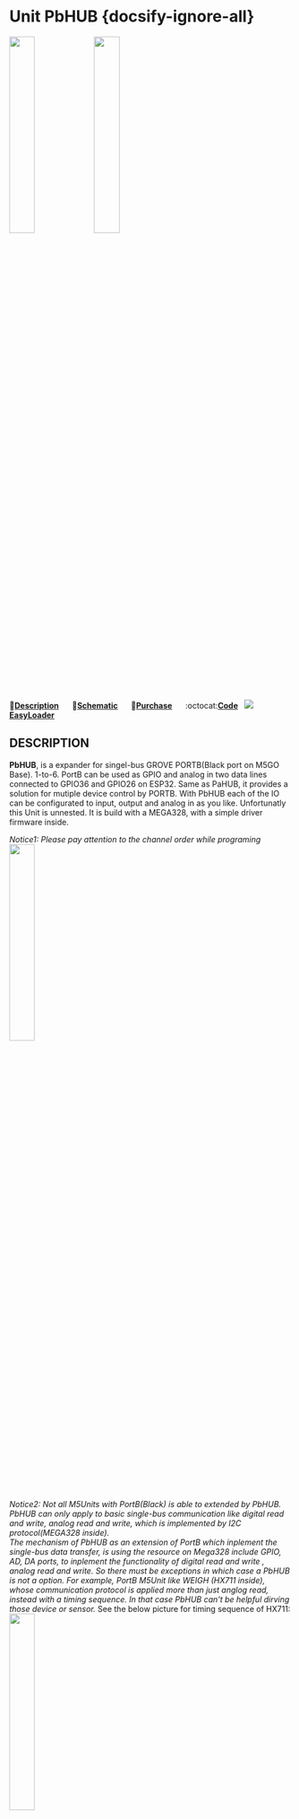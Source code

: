 # Unit PbHUB {docsify-ignore-all}


<img src="assets/img/product_pics/unit/pbhub/pbhub_p1.jpg" width="30%" height="30%"><img src="assets/img/product_pics/unit/pbhub/pbhub_p2.png" width="30%" height="30%">



:memo:**[Description](#Description)**&nbsp;&nbsp;&nbsp;&nbsp;&nbsp;&nbsp;:electric_plug:**[Schematic](#Schematic)**&nbsp;&nbsp;&nbsp;&nbsp;&nbsp;&nbsp;🛒**[Purchase](https://www.aliexpress.com/store/product/New-Arrival-M5Stack-Official-I-O-Hub-1-to-6-Expansion-Grove-I-O-Interface-for/3226069_33006652505.html?spm=2114.12010615.8148356.5.2bf2a113olu0DY)**&nbsp;&nbsp;&nbsp;&nbsp;&nbsp;&nbsp;:octocat:**[Code](#Code)**&nbsp;&nbsp;&nbsp;<img src="https://m5stack.oss-cn-shenzhen.aliyuncs.com/image/EasyLoader_logo-min.jpg">**[EasyLoader](#EasyLoader)**

## DESCRIPTION

**PbHUB**, is a expander for singel-bus GROVE PORTB(Black port on M5GO Base). 1-to-6. PortB can be used as GPIO and analog in two data lines connected to GPIO36 and GPIO26 on ESP32. Same as PaHUB, it provides a solution for mutiple device control by PORTB. With PbHUB each of the IO can be configurated to input, output and analog in as you like. Unfortunatly this Unit is unnested.
It is build with a MEGA328, with a simple driver firmware inside.



*Notice1: Please pay attention to the channel order while programing*
<br>
<img src="assets/img/product_pics/unit/pbhub/pbhub_p3.jpg" width="30%" height="30%">
<br>
*Notice2: Not all M5Units with PortB(Black) is able to extended by PbHUB. PbHUB can only apply to basic single-bus communication like digital read and write, analog read and write, which is implemented by I2C protocol(MEGA328 inside).<br>
The mechanism of PbHUB as an extension of PortB which inplement the single-bus data transfer, is using the resource on Mega328 include GPIO, AD, DA ports, to inplement the functionality of digital read and write , analog read and write. So there must be exceptions in which case a PbHUB is not a option. For example, PortB M5Unit like WEIGH (HX711 inside), whose communication protocol is applied more than just anglog read, instead with a timing sequence. In that case PbHUB can't be helpful dirving those device or sensor.*
See the below picture for timing sequence of HX711:
<br>
<img src="assets/img/product_pics/unit/pbhub/unit_pbhub_notice_01.jpg" width="30%" height="30%">



## Product Features

- Single-Bus GROVE PORTB Expander
- Two Lego-compatible holes
- 1-To-6


### Kit includes
- 1x PbHUB Unit
- 1x Grove Cable

## EasyLoader

<img src="https://m5stack.oss-cn-shenzhen.aliyuncs.com/image/EasyLoader_logo.png" width="100px" style="margin-top:20px">

<a href="https://m5stack.oss-cn-shenzhen.aliyuncs.com/EasyLoader/Unit/EasyLoader_PbHUB.exe"><button type="button" class="btn btn-primary">click to download EasyLoader</button></a>

>1.EasyLoader is a simple and fast program burner, and each product page has a product-related case program for EasyLoader.

>2.After downloading the software, double-click to run the application, connect the M5 device to the computer via the data cable, select the port parameters, and click **"Burn"** to start burning.

!>3.The CP210X (USB driver) needs to be installed before the EasyLoader is burned. [Click here to view the driver installation tutorial](en/related_documents/establish_serial_connection)



## Schematic

<img src="assets/img/product_pics/unit/pbhub/pbhub_sch.jpg">

## Code

- Driver firmware - **[PbHUB](https://github.com/m5stack/PbHUB/tree/master/PortB_HUB/Firmware)**

- Test code - **[PbHUB](https://github.com/m5stack/PbHUB/tree/master/PortB_HUB)**
- protovol type - I2C     
- address - 0x61
- Set oneLED Color* : LED address(2bytes) + RGB value(3bytes)
- Set moreLED Color* : LED start address(2bytes) + LED end address(2bytes) + RGB value(3bytes)
- 

<table>
    <tr>
        <td>state</td><td>IO0 Digital Write</td><td>IO1 Digital Write</td><td>IO0 Analog Write</td><td>IO1 Analog Write</td><td>IO0 Digital Read</td><td>IO1 Digital Read</td><td>IO0 Analog Read</td><td>reserve</td><td>Set Neopixle Num</td><td>Set oneLED Color*</td><td>Set moreLED Color*</td><td>Set Brightness</td>
    </tr>
    <tr>
        <td>r/w</td></td></td><td>w</td><td>w</td><td>w</td><td>w</td><td>r</td><td>r</td><td>r</td><td>r</td><td>w</td><td>w</td><td>w</td><td>w</td></tr>
    <tr>
        <td>data length (Byte)</td><td>1</td><td>1</td><td>1</td><td>1</td><td>1</td><td>1</td><td>2</td><td>/</td><td>2</td><td>5</td><td>7</td><td>1</td>
    </tr>
    <tr>
        <td>ch0 cmd</td></td><td>40</td><td>41</td><td>42</td><td>43</td><td>44</td><td>45</td><td>46</td><td>47</td><td>48</td><td>49</td><td>4A</td><td>4B</td>
    </tr>
    <tr>
        <td>ch1 cmd</td></td><td>50</td><td>51</td><td>52</td><td>53</td><td>54</td><td>55</td><td>56</td><td>57</td><td>58</td><td>59</td><td>5A</td><td>5B</td>
    </tr>
    <tr>
        <td>ch2 cmd</td></td><td>60</td><td>61</td><td>62</td><td>63</td><td>64</td><td>65</td><td>46</td><td>67</td><td>68</td><td>69</td><td>6A</td><td>6B</td>
    </tr>
    <tr>
       <td>ch3 cmd</td></td><td>70</td><td>71</td><td>72</td><td>73</td><td>74</td><td>75</td><td>76</td><td>77</td><td>78</td><td>79</td><td>7A</td><td>7B</td>
    </tr>
    <tr>
        <td>ch4 cmd</td></td><td>80</td><td>81</td><td>82</td><td>83</td><td>84</td><td>85</td><td>86</td><td>87</td><td>88</td><td>89</td><td>8A</td><td>8B</td>
    </tr>
    <tr>
       <td>ch5 cmd</td></td><td>A0</td><td>A1</td><td>A2</td><td>A3</td><td>A4</td><td>A5</td><td>A6</td><td>A7</td><td>A8</td><td>A9</td><td>AA</td><td>AB</td>
    </tr>

</table>

## Related Link

- **[Offical Video](https://www.youtube.com/channel/UCozgFVglWYQXbvTmGyS739w)**

- **[Forum](http://forum.m5stack.com/)**

- Driver firmware - **[PbHUB](https://github.com/m5stack/PbHUB/tree/master/PortB_HUB/Firmware)**

- Test code - **[PbHUB](https://github.com/m5stack/PbHUB/tree/master/PortB_HUB)**



